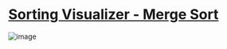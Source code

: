 # [Sorting Visualizer - Merge Sort](https://danielleonte.github.io/sorting-visualizer/)
![image](https://github.com/danieLLeonte/sorting-visualizer/assets/105210568/fb9296fc-cf53-4b1a-ad14-7183c31f691b)
